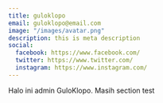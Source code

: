 ```yaml
---
title: guloklopo
email: guloklopo@email.com
image: "/images/avatar.png"
description: this is meta description
social:
  facebook: https://www.facebook.com/
  twitter: https://www.twitter.com/
  instagram: https://www.instagram.com/
---
```


Halo ini admin GuloKlopo.
Masih section test
